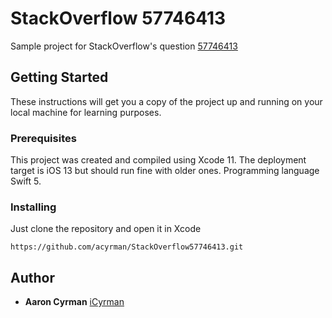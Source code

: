 # StackOverflow 57746413 
Sample project for StackOverflow's question [57746413](https://stackoverflow.com/questions/57746413/backgroundview-for-section-in-the-tableview)

## Getting Started

These instructions will get you a copy of the project up and running on your local machine for learning purposes.

### Prerequisites

This project was created and compiled using Xcode 11. The deployment target is iOS 13 but should run fine with older ones. Programming language Swift 5.

### Installing

Just clone the repository and open it in Xcode

```
https://github.com/acyrman/StackOverflow57746413.git
```

## Author

* **Aaron Cyrman** [iCyrman](https://www.icyrman.com/index_en.html)
